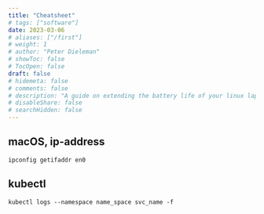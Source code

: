 ```yaml
---
title: "Cheatsheet"
# tags: ["software"]
date: 2023-03-06
# aliases: ["/first"]
# weight: 1
# author: "Peter Dieleman"
# showToc: false
# TocOpen: false
draft: false
# hidemeta: false
# comments: false
# description: "A guide on extending the battery life of your linux laptop"
# disableShare: false
# searchHidden: false
---
```


## macOS, ip-address

`ipconfig getifaddr en0`

## kubectl

`kubectl logs --namespace name_space svc_name -f`
